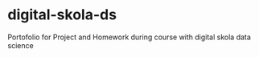 # digital-skola-ds
Portofolio for Project and Homework during course with digital skola data science
